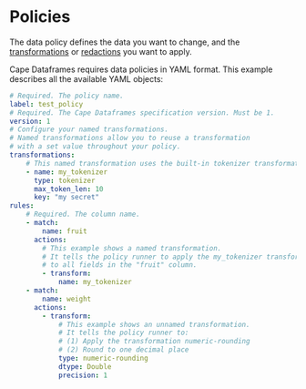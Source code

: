 # Policies

The data policy defines the data you want to change, and the [transformations](/libraries/cape-dataframes/transformations/) or [redactions](/libraries/cape-dataframes/redactions/) you want to apply.

Cape Dataframes requires data policies in YAML format. This example describes all the available YAML objects:

``` yaml
# Required. The policy name.
label: test_policy
# Required. The Cape Dataframes specification version. Must be 1.
version: 1
# Configure your named transformations.
# Named transformations allow you to reuse a transformation
# with a set value throughout your policy.
transformations:
    # This named transformation uses the built-in tokenizer transformation
    - name: my_tokenizer
      type: tokenizer
      max_token_len: 10
      key: "my secret"
rules:
    # Required. The column name.
    - match: 
        name: fruit
      actions:
        # This example shows a named transformation.
        # It tells the policy runner to apply the my_tokenizer transformation
        # to all fields in the "fruit" column.
        - transform:
            name: my_tokenizer
    - match: 
        name: weight
      actions:
        - transform:
            # This example shows an unnamed transformation.
            # It tells the policy runner to:
            # (1) Apply the transformation numeric-rounding 
            # (2) Round to one decimal place
            type: numeric-rounding
            dtype: Double
            precision: 1
```

